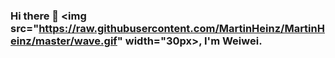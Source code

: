 ### Hi there 👋 <img src="https://raw.githubusercontent.com/MartinHeinz/MartinHeinz/master/wave.gif" width="30px>, I'm Weiwei.

<!--
**Weiwei-20/Weiwei-20** is a ✨ _special_ ✨ repository because its `README.md` (this file) appears on your GitHub profile.

Here are some ideas to get you started:

- 🔭 I’m currently working on ...
- 🌱 I’m currently learning ...
- 👯 I’m looking to collaborate on ...
- 🤔 I’m looking for help with ...
- 💬 Ask me about ...
- 📫 How to reach me: ...
- 😄 Pronouns: ...
- ⚡ Fun fact: ...
-->
